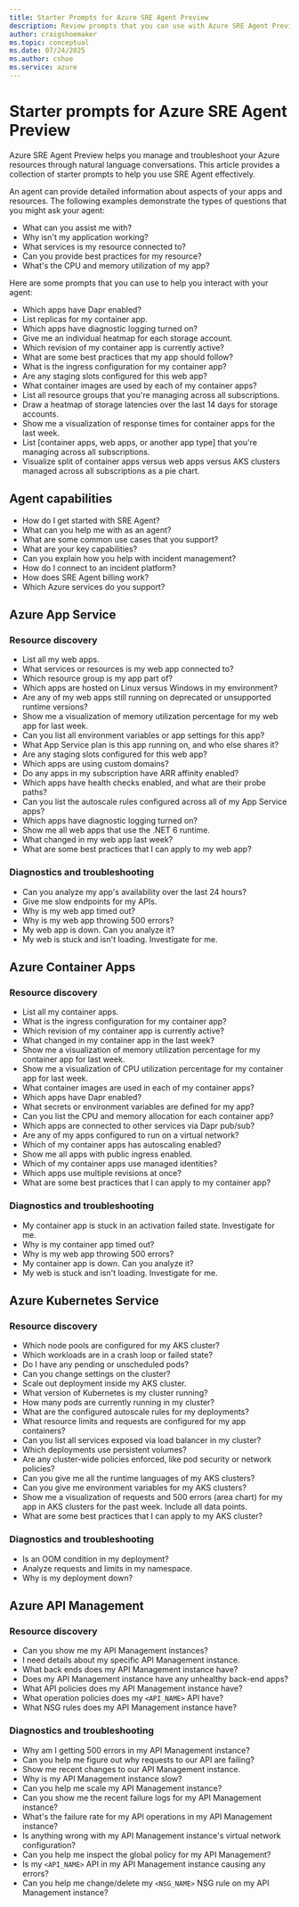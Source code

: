 ```yaml
---
title: Starter Prompts for Azure SRE Agent Preview
description: Review prompts that you can use with Azure SRE Agent Preview.
author: craigshoemaker
ms.topic: conceptual
ms.date: 07/24/2025
ms.author: cshoe
ms.service: azure
---
```


# Starter prompts for Azure SRE Agent Preview

Azure SRE Agent Preview helps you manage and troubleshoot your Azure resources through natural language conversations. This article provides a collection of starter prompts to help you use SRE Agent effectively.

An agent can provide detailed information about aspects of your apps and resources. The following examples demonstrate the types of questions that you might ask your agent:

- What can you assist me with?
- Why isn't my application working?
- What services is my resource connected to?
- Can you provide best practices for my resource?
- What's the CPU and memory utilization of my app?

Here are some prompts that you can use to help you interact with your agent:

- Which apps have Dapr enabled?
- List replicas for my container app.
- Which apps have diagnostic logging turned on?
- Give me an individual heatmap for each storage account.
- Which revision of my container app is currently active?
- What are some best practices that my app should follow?
- What is the ingress configuration for my container app?
- Are any staging slots configured for this web app?
- What container images are used by each of my container apps?
- List all resource groups that you're managing across all subscriptions.
- Draw a heatmap of storage latencies over the last 14 days for storage accounts.
- Show me a visualization of response times for container apps for the last week.
- List [container apps, web apps, or another app type] that you're managing across all subscriptions.
- Visualize split of container apps versus web apps versus AKS clusters managed across all subscriptions as a pie chart.

## Agent capabilities

- How do I get started with SRE Agent?
- What can you help me with as an agent?
- What are some common use cases that you support?
- What are your key capabilities?
- Can you explain how you help with incident management?
- How do I connect to an incident platform?
- How does SRE Agent billing work?
- Which Azure services do you support?

## Azure App Service

### Resource discovery

- List all my web apps.
- What services or resources is my web app connected to?
- Which resource group is my app part of?
- Which apps are hosted on Linux versus Windows in my environment?
- Are any of my web apps still running on deprecated or unsupported runtime versions?
- Show me a visualization of memory utilization percentage for my web app for last week.
- Can you list all environment variables or app settings for this app?
- What App Service plan is this app running on, and who else shares it?
- Are any staging slots configured for this web app?
- Which apps are using custom domains?
- Do any apps in my subscription have ARR affinity enabled?
- Which apps have health checks enabled, and what are their probe paths?
- Can you list the autoscale rules configured across all of my App Service apps?
- Which apps have diagnostic logging turned on?
- Show me all web apps that use the .NET 6 runtime.
- What changed in my web app last week?
- What are some best practices that I can apply to my web app?

### Diagnostics and troubleshooting

- Can you analyze my app's availability over the last 24 hours?
- Give me slow endpoints for my APIs.
- Why is my web app timed out?
- Why is my web app throwing 500 errors?
- My web app is down. Can you analyze it?
- My web is stuck and isn't loading. Investigate for me.

## Azure Container Apps

### Resource discovery

- List all my container apps.
- What is the ingress configuration for my container app?
- Which revision of my container app is currently active?
- What changed in my container app in the last week?
- Show me a visualization of memory utilization percentage for my container app for last week.
- Show me a visualization of CPU utilization percentage for my container app for last week.
- What container images are used in each of my container apps?
- Which apps have Dapr enabled?
- What secrets or environment variables are defined for my app?
- Can you list the CPU and memory allocation for each container app?
- Which apps are connected to other services via Dapr pub/sub?
- Are any of my apps configured to run on a virtual network?
- Which of my container apps has autoscaling enabled?
- Show me all apps with public ingress enabled.
- Which of my container apps use managed identities?
- Which apps use multiple revisions at once?
- What are some best practices that I can apply to my container app?

### Diagnostics and troubleshooting

- My container app is stuck in an activation failed state. Investigate for me.
- Why is my container app timed out?
- Why is my web app throwing 500 errors?
- My container app is down. Can you analyze it?
- My web is stuck and isn't loading. Investigate for me.

## Azure Kubernetes Service

### Resource discovery

- Which node pools are configured for my AKS cluster?
- Which workloads are in a crash loop or failed state?
- Do I have any pending or unscheduled pods?
- Can you change settings on the cluster?
- Scale out deployment inside my AKS cluster.
- What version of Kubernetes is my cluster running?
- How many pods are currently running in my cluster?
- What are the configured autoscale rules for my deployments?
- What resource limits and requests are configured for my app containers?
- Can you list all services exposed via load balancer in my cluster?
- Which deployments use persistent volumes?
- Are any cluster-wide policies enforced, like pod security or network policies?
- Can you give me all the runtime languages of my AKS clusters?
- Can you give me environment variables for my AKS clusters?
- Show me a visualization of requests and 500 errors (area chart) for my app in AKS clusters for the past week. Include all data points.
- What are some best practices that I can apply to my AKS cluster?

### Diagnostics and troubleshooting

- Is an OOM condition in my deployment?
- Analyze requests and limits in my namespace.
- Why is my deployment down?

## Azure API Management

### Resource discovery

- Can you show me my API Management instances?
- I need details about my specific API Management instance.
- What back ends does my API Management instance have?
- Does my API Management instance have any unhealthy back-end apps?
- What API policies does my API Management instance have?
- What operation policies does my `<API_NAME>` API have?
- What NSG rules does my API Management instance have?

### Diagnostics and troubleshooting

- Why am I getting 500 errors in my API Management instance?
- Can you help me figure out why requests to our API are failing?
- Show me recent changes to our API Management instance.
- Why is my API Management instance slow?
- Can you help me scale my API Management instance?
- Can you show me the recent failure logs for my API Management instance?
- What's the failure rate for my API operations in my API Management instance?
- Is anything wrong with my API Management instance's virtual network configuration?
- Can you help me inspect the global policy for my API Management?
- Is my `<API_NAME>` API in my API Management instance causing any errors?
- Can you help me change/delete my `<NSG_NAME>` NSG rule on my API Management instance?
